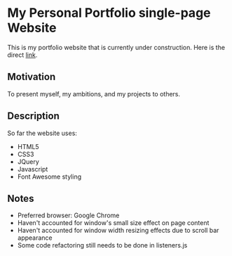 # My Personal Portfolio single-page Website

This is my portfolio website that is currently under construction. Here is the direct [link](https://a-taranenko.github.io).

## Motivation

To present myself, my ambitions, and my projects to others.

## Description

So far the website uses:
- HTML5
- CSS3
- JQuery
- Javascript
- Font Awesome styling

## Notes

- Preferred browser: Google Chrome
- Haven't accounted for window's small size effect on page content
- Haven't accounted for window width resizing effects due to scroll bar appearance
- Some code refactoring still needs to be done in listeners.js